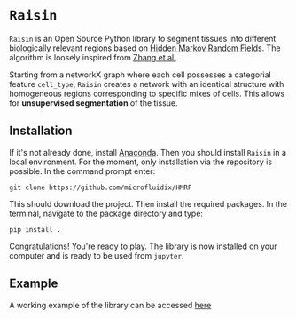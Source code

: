 # `Raisin`

`Raisin`  is an Open Source Python library to segment tissues into different biologically relevant regions based on [Hidden Markov Random Fields](https://en.wikipedia.org/wiki/Hidden_Markov_random_field#:~:text=In%20statistics%2C%20a%20hidden%20Markov,an%20underlying%20Markov%20random%20field.&text=are%20independent%20(conditional%20independence%20of,given%20the%20Markov%20random%20field).). The algorithm is loosely inspired from [Zhang et al.](https://www.csd.uwo.ca/~oveksler/Courses/Fall2012/CS9840/PossibleStudentPapers/Zhang2001.pdf).

Starting from a networkX graph where each cell possesses a categorial feature `cell_type`, `Raisin`  creates a network with an identical structure with homogeneous regions corresponding to specific mixes of cells. This allows for **unsupervised segmentation** of the tissue.

## Installation

If it's not already done, install [Anaconda](https://www.anaconda.com/). Then you should install `Raisin` in a local environment. For the moment, only installation via the repository is possible. In the command prompt enter:

`git clone https://github.com/microfluidix/HMRF`

This should download the project. Then install the required packages. In the terminal, navigate to the package directory and type:

`pip install .`

Congratulations! You're ready to play. The library is now installed on your computer and is ready to be used from `jupyter`. 

## Example

A working example of the library can be accessed [here](Examples/example_final.ipynb)
